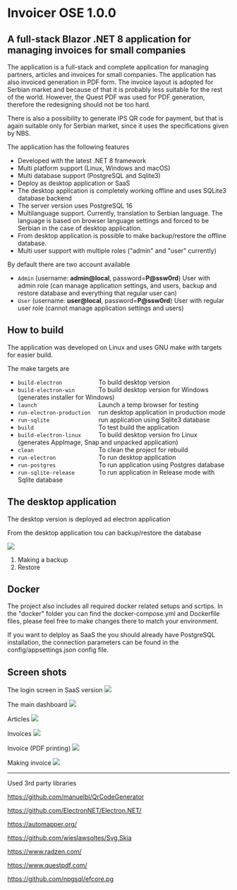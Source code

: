 # Invoicer OSE 1.0.0

## A full-stack Blazor .NET 8 application for managing invoices for small companies

The application is a full-stack and complete application for managing partners, articles and invoices for small companies.
The application has also invoiced generation in PDF form. The invoice layout is adopted for Serbian market and because of that it is probably
less suitable for the rest of the world. However, the Quest PDF was used for PDF generation, therefore the redesigning should not be too hard.

There is also a possibility to generate IPS QR code for payment, but that is again suitable only for Serbian market, since it uses the specifications
given by NBS.

The application has the following features

- Developed with the latest .NET 8 framework
- Multi platform support (Linux, Windows and macOS)
- Multi database support (PostgreSQL and Sqlite3)
- Deploy as desktop application or SaaS
- The desktop application is completely working offline and uses SQLite3 database backend
- The server version uses PostgreSQL 16
- Multilanguage support. Currently, translation to Serbian language. The language is based on browser language settings and forced to be Serbian in the case of desktop application.
- From desktop application is possible to make backup/restore the offline database.
- Multi user support with multiple roles ("admin" and "user" currently)

By default there are two account available

- `Admin` (username: **admin@local**, password=**P@ssw0rd**)
    User with admin role (can manage application settings, and users, backup and restore database and everything that regular user can)
- `User` (username: **user@local**, password=**P@ssw0rd**)
    User with regular user role (cannot manage application settings and users)

## How to build

The application was developed on Linux and uses GNU make with targets for easier build.

The make targets are

- `build-electron           ` To build desktop version      
- `build-electron-win       ` To build desktop version for Windows (generates installer for Windows)
- `launch                   ` Launch a temp browser for testing
- `run-electron-production  ` run desktop application in production mode
- `run-sqlite               ` run application using Sqlite3 database
- `build                    ` To test build the application
- `build-electron-linux     ` To build desktop version fro Linux (generates AppImage, Snap and unpacked application)
- `clean                    ` To clean the project for rebuild      
- `run-electron             ` To run desktop application       
- `run-postgres             ` To run application using Postgres database     
- `run-sqlite-release       ` To run application in Release mode with Sqlite database

## The desktop application

The desktop version is deployed ad electron application

From the desktop application tou can backup/restore the database

![](figures/2024-02-25_14-02.png)

1. Making a backup
2. Restore

## Docker

The project also includes all required docker related setups and scrtips. In the "docker" folder you can find the docker-compose.yml and Dockerfile files, please feel free to make changes there to match your environment.

If you want to delploy as SaaS the you should already have PostgreSQL installation, the connection parameters can be found in the config/appsettings.json config file.


## Screen shots

The login screen in SaaS version
![](figures/2024-02-25_13-45.png)

The main dashboard
![](figures/2024-02-25_13-47.png)

Articles
![](figures/2024-02-25_13-47_1.png)

Invoices
![](figures/2024-02-25_13-52.png)

Invoice (PDF printing)
![](figures/2024-02-25_13-53.png)

Making invoice
![](figures/2024-02-25_13-57.png)


---

Used 3rd party libraries

https://github.com/manuelbl/QrCodeGenerator

https://github.com/ElectronNET/Electron.NET/

https://automapper.org/

https://github.com/wieslawsoltes/Svg.Skia

https://www.radzen.com/

https://www.questpdf.com/

https://github.com/npgsql/efcore.pg

